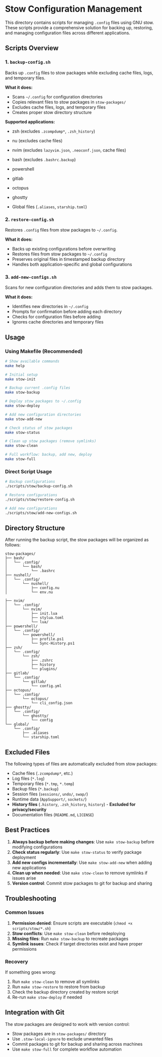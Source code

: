 # Stow Configuration Management

This directory contains scripts for managing `.config` files using GNU stow. These scripts provide a comprehensive solution for backing up, restoring, and managing configuration files across different applications.

## Scripts Overview

### 1. `backup-config.sh`
Backs up `.config` files to stow packages while excluding cache files, logs, and temporary files.

**What it does:**
- Scans `~/.config` for configuration directories
- Copies relevant files to stow packages in `stow-packages/`
- Excludes cache files, logs, and temporary files
- Creates proper stow directory structure

**Supported applications:**
- zsh (excludes `.zcompdump*`, `.zsh_history`)
- nu (excludes cache files)
- nvim (excludes `lazyvim.json`, `.neoconf.json`, cache files)

- bash (excludes `.bashrc.backup`)
- powershell
- gitlab
- octopus
- ghostty
- Global files (`.aliases`, `starship.toml`)

### 2. `restore-config.sh`
Restores `.config` files from stow packages to `~/.config`.

**What it does:**
- Backs up existing configurations before overwriting
- Restores files from stow packages to `~/.config`
- Preserves original files in timestamped backup directory
- Handles both application-specific and global configurations

### 3. `add-new-configs.sh`
Scans for new configuration directories and adds them to stow packages.

**What it does:**
- Identifies new directories in `~/.config`
- Prompts for confirmation before adding each directory
- Checks for configuration files before adding
- Ignores cache directories and temporary files

## Usage

### Using Makefile (Recommended)

```bash
# Show available commands
make help

# Initial setup
make stow-init

# Backup current .config files
make stow-backup

# Deploy stow packages to ~/.config
make stow-deploy

# Add new configuration directories
make stow-add-new

# Check status of stow packages
make stow-status

# Clean up stow packages (remove symlinks)
make stow-clean

# Full workflow: backup, add new, deploy
make stow-full
```

### Direct Script Usage

```bash
# Backup configurations
./scripts/stow/backup-config.sh

# Restore configurations
./scripts/stow/restore-config.sh

# Add new configurations
./scripts/stow/add-new-configs.sh
```

## Directory Structure

After running the backup script, the stow packages will be organized as follows:

```
stow-packages/
├── bash/
│   └── .config/
│       └── bash/
│           └── .bashrc
├── nushell/
│   └── .config/
│       └── nushell/
│           ├── config.nu
│           └── env.nu

├── nvim/
│   └── .config/
│       └── nvim/
│           ├── init.lua
│           ├── stylua.toml
│           └── lua/
├── powershell/
│   └── .config/
│       └── powershell/
│           ├── profile.ps1
│           └── Sync-History.ps1
├── zsh/
│   └── .config/
│       └── zsh/
│           ├── .zshrc
│           ├── history
│           └── plugins/
├── gitlab/
│   └── .config/
│       └── gitlab/
│           └── config.yml
├── octopus/
│   └── .config/
│       └── octopus/
│           └── cli_config.json
├── ghostty/
│   └── .config/
│       └── ghostty/
│           └── config
└── global/
    └── .config/
        ├── .aliases
        └── starship.toml
```

## Excluded Files

The following types of files are automatically excluded from stow packages:

- Cache files (`.zcompdump*`, etc.)
- Log files (`*.log`)
- Temporary files (`*.tmp`, `*.temp`)
- Backup files (`*.backup`)
- Session files (`sessions/`, `undo/`, `swap/`)
- Runtime data (`AppSupport/`, `sockets/`)
- **History files** (`.history`, `.zsh_history`, `history`) - **Excluded for privacy/security**
- Documentation files (`README.md`, `LICENSE`)

## Best Practices

1. **Always backup before making changes**: Use `make stow-backup` before modifying configurations
2. **Check status regularly**: Use `make stow-status` to verify package deployment
3. **Add new configs incrementally**: Use `make stow-add-new` when adding new applications
4. **Clean up when needed**: Use `make stow-clean` to remove symlinks if issues arise
5. **Version control**: Commit stow packages to git for backup and sharing

## Troubleshooting

### Common Issues

1. **Permission denied**: Ensure scripts are executable (`chmod +x scripts/stow/*.sh`)
2. **Stow conflicts**: Use `make stow-clean` before redeploying
3. **Missing files**: Run `make stow-backup` to recreate packages
4. **Symlink issues**: Check if target directories exist and have proper permissions

### Recovery

If something goes wrong:

1. Run `make stow-clean` to remove all symlinks
2. Run `make stow-restore` to restore from backup
3. Check the backup directory created by restore script
4. Re-run `make stow-deploy` if needed

## Integration with Git

The stow packages are designed to work with version control:

- Stow packages are in `stow-packages/` directory
- Use `.stow-local-ignore` to exclude unwanted files
- Commit packages to git for backup and sharing across machines
- Use `make stow-full` for complete workflow automation 
